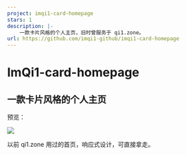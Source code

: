 ```yaml
---
project: imqi1-card-homepage
stars: 1
description: |-
    一款卡片风格的个人主页，旧时曾服务于 qi1.zone。
url: https://github.com/imqi1-github/imqi1-card-homepage
---
```


# ImQi1-card-homepage

## 一款卡片风格的个人主页

预览：

![](img/screenshot.png)

以前 qi1.zone 用过的首页，响应式设计，可直接拿走。

